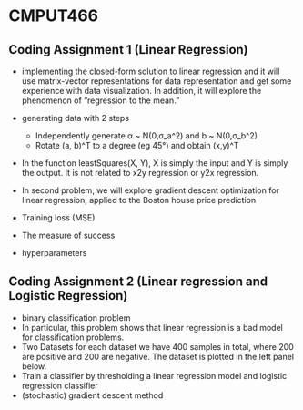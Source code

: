 # CMPUT466

## Coding Assignment 1 (Linear Regression)

- implementing the closed-form solution to linear regression and it will use matrix-vector representations for data representation and get some experience with data visualization. In addition, it will explore the phenomenon of “regression to the mean.” 

- generating data with 2 steps
    - Independently generate α ~ N(0,σ_a^2) and b ~ N(0,σ_b^2)
    - Rotate (a, b)^T to a degree (eg 45°) and obtain (x,y)^T
- In the function leastSquares(X, Y), X is simply the input and Y is simply the output. It is not related to x2y regression or y2x regression.
- In second problem, we will explore gradient descent optimization for linear regression, applied to the Boston house price prediction
- Training loss (MSE)
- The measure of success
- hyperparameters

## Coding Assignment 2 (Linear regression and Logistic Regression)

- binary classification problem
-  In particular, this problem shows that linear regression is a bad model for classification problems.
- Two Datasets for each dataset we have 400 samples in total, where 200 are positive and 200 are negative. The dataset is plotted in the left panel below. 
- Train a classifier by thresholding a linear regression model and logistic regression classifier 
- (stochastic) gradient descent method


